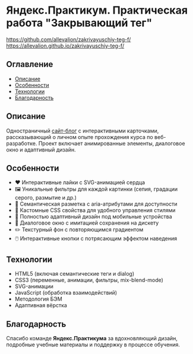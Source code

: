 # Яндекс.Практикум. Практическая работа "Закрывающий тег"

https://github.com/allevalion/zakrivayuschiy-teg-f/
https://allevalion.github.io/zakrivayuschiy-teg-f/

## Оглавление

- [Описание](#описание)
- [Особенности](#особенности)
- [Технологии](#технологии)
- [Благодарность](#благодарность)

## Описание

Одностраничный [сайт-блог](https://allevalion.github.io/zakrivayuschiy-teg-f/) с интерактивными карточками, рассказывающий о личном опыте прохождения курса по веб-разработке. Проект включает анимированные элементы, диалоговое окно и адаптивный дизайн.

## Особенности

- ❤️ Интерактивные лайки с SVG-анимацией сердца
- 🖼️ Уникальные фильтры для каждой картинки (сепия, градации серого, размытие и др.)
- 📝 Семантическая разметка с aria-атрибутами для доступности
- 🎨 Кастомные CSS свойства для удобного управления стилями
- 📱 Полностью адаптивный дизайн под мобильные устройства
- 💾 Диалоговое окно с имитацией сохранения на дискету
- ✏️ Текстурный фон с повторяющимся градиентом
- 🖱️ Интерактивные кнопки с потрясающим эффектом наведения

## Технологии

- HTML5 (включая семантические теги и dialog)
- CSS3 (переменные, анимации, фильтры, mix-blend-mode)
- SVG-анимации
- JavaScript (обработка взаимодействий)
- Методология БЭМ
- Адаптивная вёрстка

## Благодарность

Спасибо команде **Яндекс.Практикума** за вдохновляющий дизайн, подробные учебные материалы и поддержку в процессе обучения.
